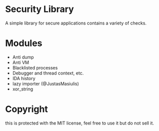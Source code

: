 # Security Library
A simple library for secure applications contains a variety of checks.

# Modules
* Anti dump
* Anti VM
* Blacklisted processes
* Debugger and thread context, etc.
* IDA history
* lazy importer (@JustasMasiulis)
* xor_string

# Copyright
this is protected with the MIT license, feel free to use it but do not sell it.
